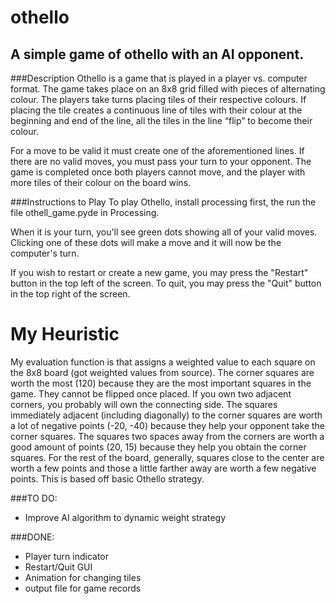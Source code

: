 # othello
## A simple game of othello with an AI opponent.

###Description
Othello is a game that is played in a player vs. computer format. 
The game takes place on an 8x8 grid filled with pieces of alternating colour. The players take turns placing tiles of their respective colours. If placing the tile creates a continuous line of tiles with their colour at the beginning and end of the line, all the tiles in the line “flip” to become their colour.

For a move to be valid it must create one of the aforementioned lines. If there are no valid moves, you must pass your turn to your opponent.
The game is completed once both players cannot move, and the player with more tiles of their colour on the board wins.

###Instructions to Play
To play Othello, install processing first, the run the file othell_game.pyde in Processing. 

When it is your turn, you'll see green dots showing all of your valid moves. Clicking one of these dots will make a move and it will now be the computer's turn.

If you wish to restart or create a new game, you may press the "Restart" button in the top left of the screen. To quit, you may press the "Quit" button in the top right of the screen.

# My Heuristic
My evaluation function is that assigns a weighted value to each square on the 8x8 board (got weighted values from source).
The corner squares are worth the most (120) because they are the most important squares in the game. They cannot be flipped once placed. If you own two adjacent corners, you probably will own the connecting side.
The squares immediately adjacent (including diagonally) to the corner squares are worth a lot of negative points (-20, -40) because they help your opponent take the corner squares.
The squares two spaces away from the corners are worth a good amount of points (20, 15) because they help you obtain the corner squares.
For the rest of the board, generally, squares close to the center are worth a few points and those a little farther away are worth a few negative points. This is based off basic Othello strategy.

###TO DO:
- Improve AI algorithm to dynamic weight strategy

###DONE:
- Player turn indicator
- Restart/Quit GUI
- Animation for changing tiles
- output file for game records
